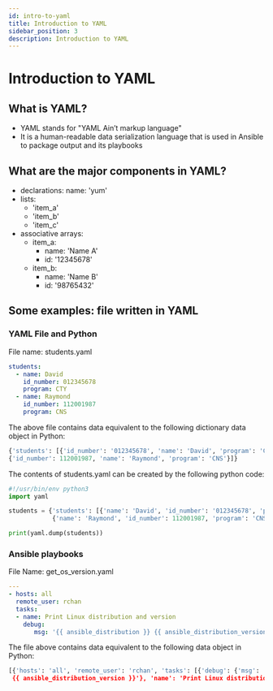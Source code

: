 ```yaml
---
id: intro-to-yaml
title: Introduction to YAML
sidebar_position: 3
description: Introduction to YAML
---
```


# Introduction to YAML

## What is YAML?

- YAML stands for "YAML Ain’t markup language"
- It is a human-readable data serialization language that is used in Ansible to package output and its playbooks

## What are the major components in YAML?

- declarations: name: 'yum'
- lists:
    - 'item\_a'
    - 'item\_b'
    - 'item\_c'
- associative arrays:
    - item\_a:
        + name: 'Name A'
        + id: '12345678'
    - item\_b:
        + name: 'Name B'
        + id: '98765432'

## Some examples: file written in YAML

### YAML File and Python

File name: students.yaml

```yaml
students:   
  - name: David     
    id_number: 012345678     
    program: CTY   
  - name: Raymond
    id_number: 112001987
    program: CNS 
```

The above file contains data equivalent to the following dictionary data object in Python:

```python
{'students': [{'id_number': '012345678', 'name': 'David', 'program': 'CTY'}, 
{'id_number': 112001987, 'name': 'Raymond', 'program': 'CNS'}]}
```

The contents of students.yaml can be created by the following python code:

```python
#!/usr/bin/env python3
import yaml

students = {'students': [{'name': 'David', 'id_number': '012345678', 'program': 'CTY'},
            {'name': 'Raymond', 'id_number': 112001987, 'program': 'CNS'}]}

print(yaml.dump(students))
```

### Ansible playbooks

File Name: get_os_version.yaml

```yaml
---
- hosts: all
  remote_user: rchan
  tasks:
  - name: Print Linux distribution and version
    debug:
       msg: '{{ ansible_distribution }} {{ ansible_distribution_version }}'
```

The file above contains data equivalent to the following data object in Python:

```python
[{'hosts': 'all', 'remote_user': 'rchan', 'tasks': [{'debug': {'msg': '{{ ansible_distribution }}
 {{ ansible_distribution_version }}'}, 'name': 'Print Linux distribution and version'}]}]
```
